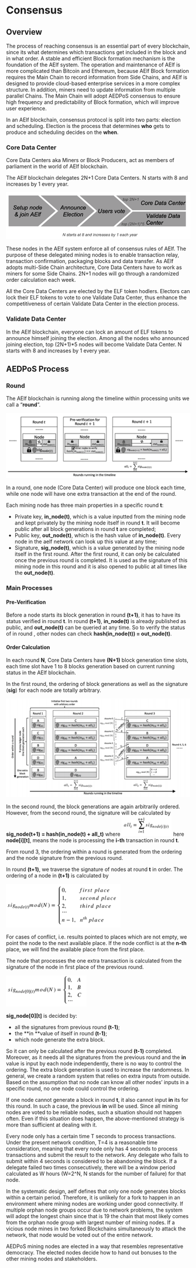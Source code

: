 # Consensus

## Overview

The process of reaching consensus is an essential part of every blockchain, since its what determines which transactions get included in the block and in what order. A stable and efficient Block formation mechanism is the foundation of the AElf system. The operation and maintenance of AElf is more complicated than Bitcoin and Ethereum, because AElf Block formation requires the Main Chain to record information from Side Chains, and AElf is designed to provide cloud-based enterprise services in a more complex structure. In addition, miners need to update information from multiple parallel Chains. The Main Chain will adopt AEDPoS consensus to ensure high frequency and predictability of Block formation, which will improve user experience.

In an AElf blockchain, consensus protocol is split into two parts: election and scheduling. Election is the process that determines **who** gets to produce and scheduling decides on the **when**.

### Core Data Center

Core Data Centers aka Miners or Block Producers, act as members of parliament in the world of AElf blockchain.

The AElf blockchain delegates 2N+1 Core Data Centers. N starts with 8 and increases by 1 every year.

![consensus-1](./pictures/consensus-1.png)

These nodes in the AElf system enforce all of consensus rules of AElf. The purpose of these delegated mining nodes is to enable transaction relay, transaction confirmation, packaging blocks and data transfer. As AElf adopts multi-Side Chain architecture, Core Data Centers have to work as miners for some Side Chains. 2N+1 nodes will go through a randomized order calculation each week.

All the Core Data Centers are elected by the ELF token hodlers. Electors can lock their ELF tokens to vote to one Validate Data Center, thus enhance the competitiveness of certain Validate Data Center in the election process.

### Validate Data Center

In the AElf blockchain, everyone can lock an amount of ELF tokens to announce himself joining the election. Among all the nodes who announced joining election, top (2N+1)*5 nodes will become Validate Data Center. N starts with 8 and increases by 1 every year.

## AEDPoS Process

### Round

The AElf blockchain is running along the timeline within processing units we call a “**round**”.

![consensus-2](./pictures/consensus-2.png)

In a round, one node (Core Data Center) will produce one block each time, while one node will have one extra transaction at the end of the round.

Each mining node has three main properties in a specific round **t**:

* Private key, **in_node(t)**, which is a value inputted from the mining node and kept privately by the mining node itself in round **t**. It will become public after all block generations in round **t** are completed;
* Public key, **out_node(t)**, which is the hash value of **in_node(t)**. Every node in the aelf network can look up this value at any time;
* Signature, **sig_node(t)**, which is a value generated by the mining node itself in the first round. After the first round, it can only be calculated once the previous round is completed. It is used as the signature of this mining node in this round and it is also opened to public at all times like the **out_node(t)**.
### Main Processes

#### Pre-Verification

Before a node starts its block generation in round **(t+1)**, it has to have its status verified in round **t**. In round **(t+1)**, **in_node(t)** is already published as public, and **out_node(t)** can be queried at any time. So to verify the status of in round , other nodes can check **hash(in_node(t)) = out_node(t)**.

#### Order Calculation

In each round **N**, Core Data Centers have **(N+1)** block generation time slots, each time slot have 1 to 8 blocks generation based on current running status in the AElf blockchain. 

In the first round, the ordering of block generations as well as the signature (**sig**) for each node are totally arbitrary.

![consensus-3](./pictures/consensus-3.png)

In the second round, the block generations are again arbitrarily ordered. However, from the second round, the signature will be calculated by **sig_node(t+1) = hash(in_node(t) + all_t)** where ![consensus-4](./pictures/consensus-4.png) here **node[i][t]**, means the node is processing the **i-th** transaction in round **t**.

From round 3, the ordering within a round is generated from the ordering and the node signature from the previous round.

In round **(t+1)**, we traverse the signature of nodes at round **t** in order. The ordering of a node in **(t+1)** is calculated by

![consensus-5](./pictures/consensus-5.png)

For cases of conflict, i.e. results pointed to places which are not empty, we point the node to the next available place. If the node conflict is at the **n-th** place, we will find the available place from the first place.

The node that processes the one extra transaction is calculated from the signature of the node in first place of the previous round.

![consensus-6](./pictures/consensus-6.png)

**sig_node[0][t]** is decided by:

* all the signatures from previous round **(t-1)**;
* the **in **value of itself in round **(t-1)**;
* which node generate the extra block. 

So it can only be calculated after the previous round **(t-1)** completed. Moreover, as it needs all the signatures from the previous round and the **in** value is input by each node independently, there is no way to control the ordering. The extra block generation is used to increase the randomness. In general, we create a random system that relies on extra inputs from outside. Based on the assumption that no node can know all other nodes’ inputs in a specific round, no one node could control the ordering.

If one node cannot generate a block in round **t**, it also cannot input **in** its for this round. In such a case, the previous **in** will be used. Since all mining nodes are voted to be reliable nodes, such a situation should not happen often. Even if this situation does happen, the above-mentioned strategy is more than sufficient at dealing with it.

Every node only has a certain time T seconds to process transactions. Under the present network condition, T=4 is a reasonable time consideration, meaning that every node only has 4 seconds to process transactions and submit the result to the network. Any delegate who fails to submit within 4 seconds is considered to be abandoning the block. If a delegate failed two times consecutively, there will be a window period calculated as W hours (W=2^N, N stands for the number of failure) for that node.

In the systematic design, aelf defines that only one node generates blocks within a certain period. Therefore, it is unlikely for a fork to happen in an environment where mining nodes are working under good connectivity. If multiple orphan node groups occur due to network problems, the system will adopt the longest chain since that is 19 the chain that most likely comes from the orphan node group with largest number of mining nodes. If a vicious node mines in two forked Blockchains simultaneously to attack the network, that node would be voted out of the entire network.

AEDPoS mining nodes are elected in a way that resembles representative democracy. The elected nodes decide how to hand out bonuses to the other mining nodes and stakeholders.

